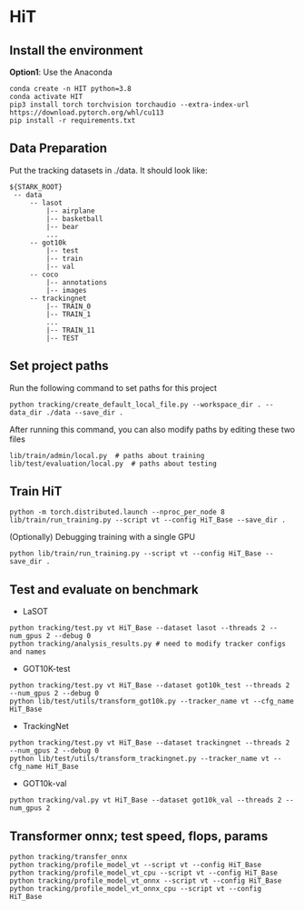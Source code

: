 # HiT

## Install the environment
**Option1**: Use the Anaconda
```
conda create -n HIT python=3.8
conda activate HIT
pip3 install torch torchvision torchaudio --extra-index-url https://download.pytorch.org/whl/cu113
pip install -r requirements.txt
```

## Data Preparation
Put the tracking datasets in ./data. It should look like:
   ```
   ${STARK_ROOT}
    -- data
        -- lasot
            |-- airplane
            |-- basketball
            |-- bear
            ...
        -- got10k
            |-- test
            |-- train
            |-- val
        -- coco
            |-- annotations
            |-- images
        -- trackingnet
            |-- TRAIN_0
            |-- TRAIN_1
            ...
            |-- TRAIN_11
            |-- TEST
   ```
## Set project paths
Run the following command to set paths for this project
```
python tracking/create_default_local_file.py --workspace_dir . --data_dir ./data --save_dir .
```
After running this command, you can also modify paths by editing these two files
```
lib/train/admin/local.py  # paths about training
lib/test/evaluation/local.py  # paths about testing
```

## Train HiT
```
python -m torch.distributed.launch --nproc_per_node 8 lib/train/run_training.py --script vt --config HiT_Base --save_dir .
```
(Optionally) Debugging training with a single GPU
```
python lib/train/run_training.py --script vt --config HiT_Base --save_dir .
```

## Test and evaluate on benchmark
- LaSOT
```
python tracking/test.py vt HiT_Base --dataset lasot --threads 2 --num_gpus 2 --debug 0
python tracking/analysis_results.py # need to modify tracker configs and names
```
- GOT10K-test
```
python tracking/test.py vt HiT_Base --dataset got10k_test --threads 2 --num_gpus 2 --debug 0
python lib/test/utils/transform_got10k.py --tracker_name vt --cfg_name HiT_Base
```
- TrackingNet
```
python tracking/test.py vt HiT_Base --dataset trackingnet --threads 2 --num_gpus 2 --debug 0
python lib/test/utils/transform_trackingnet.py --tracker_name vt --cfg_name HiT_Base
```
- GOT10k-val
```
python tracking/val.py vt HiT_Base --dataset got10k_val --threads 2 --num_gpus 2
```
## Transformer onnx; test speed, flops, params
```
python tracking/transfer_onnx
python tracking/profile_model_vt --script vt --config HiT_Base
python tracking/profile_model_vt_cpu --script vt --config HiT_Base 
python tracking/profile_model_vt_onnx --script vt --config HiT_Base
python tracking/profile_model_vt_onnx_cpu --script vt --config HiT_Base
```

